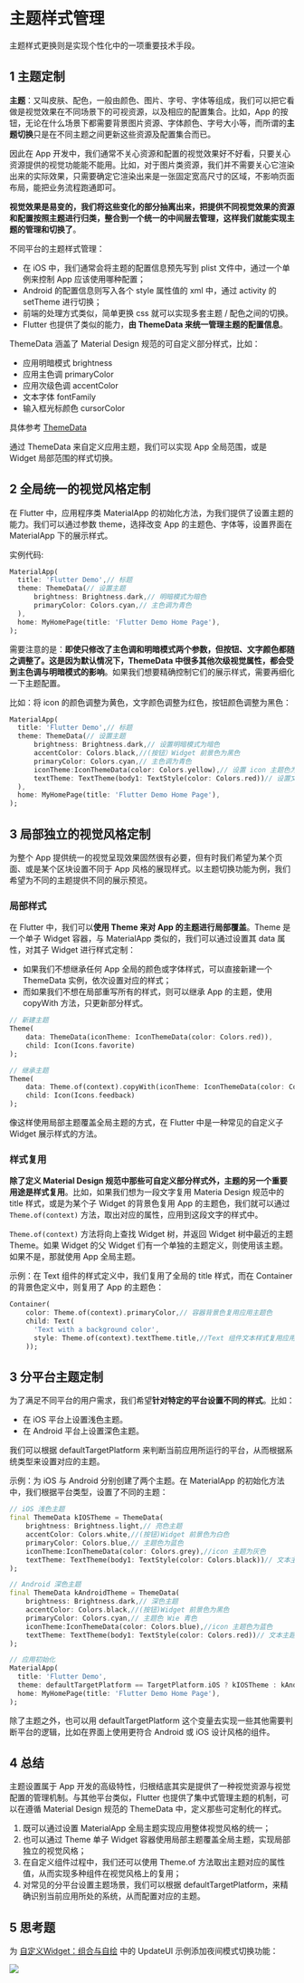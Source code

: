 # 主题样式管理

主题样式更换则是实现个性化中的一项重要技术手段。

## 1 主题定制

**主题**：又叫皮肤、配色，一般由颜色、图片、字号、字体等组成，我们可以把它看做是视觉效果在不同场景下的可视资源，以及相应的配置集合。比如，App 的按钮，无论在什么场景下都需要背景图片资源、字体颜色、字号大小等，而所谓的**主题切换**只是在不同主题之间更新这些资源及配置集合而已。

因此在 App 开发中，我们通常不关心资源和配置的视觉效果好不好看，只要关心资源提供的视觉功能能不能用。比如，对于图片类资源，我们并不需要关心它渲染出来的实际效果，只需要确定它渲染出来是一张固定宽高尺寸的区域，不影响页面布局，能把业务流程跑通即可。

**视觉效果是易变的，我们将这些变化的部分抽离出来，把提供不同视觉效果的资源和配置按照主题进行归类，整合到一个统一的中间层去管理，这样我们就能实现主题的管理和切换了**。

不同平台的主题样式管理：

- 在 iOS 中，我们通常会将主题的配置信息预先写到 plist 文件中，通过一个单例来控制 App 应该使用哪种配置；
- Android 的配置信息则写入各个 style 属性值的 xml 中，通过 activity 的 setTheme 进行切换；
- 前端的处理方式类似，简单更换 css 就可以实现多套主题 / 配色之间的切换。
- Flutter 也提供了类似的能力，**由 ThemeData 来统一管理主题的配置信息**。

ThemeData 涵盖了 Material Design 规范的可自定义部分样式，比如：

- 应用明暗模式 brightness
- 应用主色调 primaryColor
- 应用次级色调 accentColor
- 文本字体 fontFamily
- 输入框光标颜色 cursorColor

具体参考 [ThemeData](https://api.flutter.dev/flutter/material/ThemeData/ThemeData.html)

通过 ThemeData 来自定义应用主题，我们可以实现 App 全局范围，或是 Widget 局部范围的样式切换。

## 2 全局统一的视觉风格定制

在 Flutter 中，应用程序类 MaterialApp 的初始化方法，为我们提供了设置主题的能力。我们可以通过参数 theme，选择改变 App 的主题色、字体等，设置界面在 MaterialApp 下的展示样式。

实例代码:

```dart
MaterialApp(
  title: 'Flutter Demo',// 标题
  theme: ThemeData(// 设置主题
      brightness: Brightness.dark,// 明暗模式为暗色
      primaryColor: Colors.cyan,// 主色调为青色
  ),
  home: MyHomePage(title: 'Flutter Demo Home Page'),
);
```

需要注意的是：**即使只修改了主色调和明暗模式两个参数，但按钮、文字颜色都随之调整了。这是因为默认情况下，ThemeData 中很多其他次级视觉属性，都会受到主色调与明暗模式的影响**。如果我们想要精确控制它们的展示样式，需要再细化一下主题配置。

比如：将 icon 的颜色调整为黄色，文字颜色调整为红色，按钮颜色调整为黑色：

```dart
MaterialApp(
  title: 'Flutter Demo',// 标题
  theme: ThemeData(// 设置主题
      brightness: Brightness.dark,// 设置明暗模式为暗色
      accentColor: Colors.black,//(按钮）Widget 前景色为黑色
      primaryColor: Colors.cyan,// 主色调为青色
      iconTheme:IconThemeData(color: Colors.yellow),// 设置 icon 主题色为黄色
      textTheme: TextTheme(body1: TextStyle(color: Colors.red))// 设置文本颜色为红色
  ),
  home: MyHomePage(title: 'Flutter Demo Home Page'),
);
```

## 3 局部独立的视觉风格定制

为整个 App 提供统一的视觉呈现效果固然很有必要，但有时我们希望为某个页面、或是某个区块设置不同于 App 风格的展现样式。以主题切换功能为例，我们希望为不同的主题提供不同的展示预览。

### 局部样式

在 Flutter 中，我们可以**使用 Theme 来对 App 的主题进行局部覆盖**。Theme 是一个单子 Widget 容器，与 MaterialApp 类似的，我们可以通过设置其 data 属性，对其子 Widget 进行样式定制：

- 如果我们不想继承任何 App 全局的颜色或字体样式，可以直接新建一个 ThemeData 实例，依次设置对应的样式；
- 而如果我们不想在局部重写所有的样式，则可以继承 App 的主题，使用 copyWith 方法，只更新部分样式。

```dart
// 新建主题
Theme(
    data: ThemeData(iconTheme: IconThemeData(color: Colors.red)),
    child: Icon(Icons.favorite)
);

// 继承主题
Theme(
    data: Theme.of(context).copyWith(iconTheme: IconThemeData(color: Colors.green)),
    child: Icon(Icons.feedback)
);
```

像这样使用局部主题覆盖全局主题的方式，在 Flutter 中是一种常见的自定义子 Widget 展示样式的方法。

### 样式复用

**除了定义 Material Design 规范中那些可自定义部分样式外，主题的另一个重要用途是样式复用**。比如，如果我们想为一段文字复用 Materia Design 规范中的 title 样式，或是为某个子 Widget 的背景色复用 App 的主题色，我们就可以通过 `Theme.of(context)` 方法，取出对应的属性，应用到这段文字的样式中。

`Theme.of(context)` 方法将向上查找 Widget 树，并返回 Widget 树中最近的主题 Theme。如果 Widget 的父 Widget 们有一个单独的主题定义，则使用该主题。如果不是，那就使用 App 全局主题。

示例：在 Text 组件的样式定义中，我们复用了全局的 title 样式，而在 Container 的背景色定义中，则复用了 App 的主题色：

```dart
Container(
    color: Theme.of(context).primaryColor,// 容器背景色复用应用主题色
    child: Text(
      'Text with a background color',
      style: Theme.of(context).textTheme.title,//Text 组件文本样式复用应用文本样式
    ));
```

## 3 分平台主题定制

为了满足不同平台的用户需求，我们希望**针对特定的平台设置不同的样式**。比如：

- 在 iOS 平台上设置浅色主题。
- 在 Android 平台上设置深色主题。

我们可以根据 defaultTargetPlatform 来判断当前应用所运行的平台，从而根据系统类型来设置对应的主题。

示例：为 iOS 与 Android 分别创建了两个主题。在 MaterialApp 的初始化方法中，我们根据平台类型，设置了不同的主题：

```dart
// iOS 浅色主题
final ThemeData kIOSTheme = ThemeData(
    brightness: Brightness.light,// 亮色主题
    accentColor: Colors.white,//(按钮)Widget 前景色为白色
    primaryColor: Colors.blue,// 主题色为蓝色
    iconTheme:IconThemeData(color: Colors.grey),//icon 主题为灰色
    textTheme: TextTheme(body1: TextStyle(color: Colors.black))// 文本主题为黑色
);

// Android 深色主题
final ThemeData kAndroidTheme = ThemeData(
    brightness: Brightness.dark,// 深色主题
    accentColor: Colors.black,//(按钮)Widget 前景色为黑色
    primaryColor: Colors.cyan,// 主题色 Wie 青色
    iconTheme:IconThemeData(color: Colors.blue),//icon 主题色为蓝色
    textTheme: TextTheme(body1: TextStyle(color: Colors.red))// 文本主题色为红色
);

// 应用初始化
MaterialApp(
  title: 'Flutter Demo',
  theme: defaultTargetPlatform == TargetPlatform.iOS ? kIOSTheme : kAndroidTheme,// 根据平台选择不同主题
  home: MyHomePage(title: 'Flutter Demo Home Page'),
);
```

除了主题之外，也可以用 defaultTargetPlatform 这个变量去实现一些其他需要判断平台的逻辑，比如在界面上使用更符合 Android 或 iOS 设计风格的组件。

## 4 总结

主题设置属于 App 开发的高级特性，归根结底其实是提供了一种视觉资源与视觉配置的管理机制。与其他平台类似，Flutter 也提供了集中式管理主题的机制，可以在遵循 Material Design 规范的 ThemeData 中，定义那些可定制化的样式。

1. 既可以通过设置 MaterialApp 全局主题实现应用整体视觉风格的统一；
2. 也可以通过 Theme 单子 Widget 容器使用局部主题覆盖全局主题，实现局部独立的视觉风格；
3. 在自定义组件过程中，我们还可以使用 Theme.of 方法取出主题对应的属性值，从而实现多种组件在视觉风格上的复用；
4. 对常见的分平台设置主题场景，我们可以根据 defaultTargetPlatform，来精确识别当前应用所处的系统，从而配置对应的主题。

## 5 思考题

为 [自定义Widget：组合与自绘](15-自定义Widget：组合与自绘.md) 中的 UpdateUI 示例添加夜间模式切换功能：

![](images/16-task1.png)

